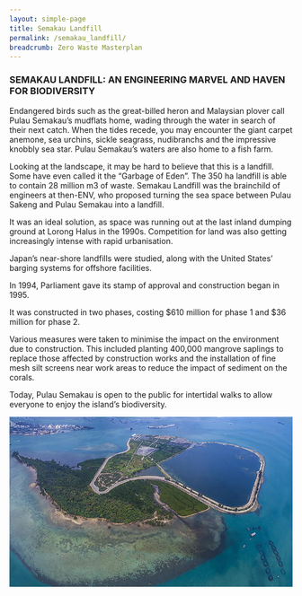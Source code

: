 ```yaml
---
layout: simple-page
title: Semakau Landfill
permalink: /semakau_landfill/
breadcrumb: Zero Waste Masterplan
---
```


### SEMAKAU LANDFILL: AN ENGINEERING MARVEL AND HAVEN FOR BIODIVERSITY

Endangered birds such as the great-billed
heron and Malaysian plover call Pulau
Semakau’s mudflats home, wading through
the water in search of their next catch.
When the tides recede, you may encounter
the giant carpet anemone, sea urchins, sickle
seagrass, nudibranchs and the impressive
knobbly sea star. Pulau Semakau’s waters are
also home to a fish farm.

Looking at the landscape, it may be hard to
believe that this is a landfill. Some have even
called it the “Garbage of Eden”. The 350 ha
landfill is able to contain 28 million m3 of
waste. Semakau Landfill was the brainchild of
engineers at then-ENV, who proposed turning
the sea space between Pulau Sakeng and
Pulau Semakau into a landfill.

It was an ideal solution, as space was running
out at the last inland dumping ground at
Lorong Halus in the 1990s. Competition for
land was also getting increasingly intense
with rapid urbanisation.

Japan’s near-shore landfills were studied,
along with the United States’ barging systems
for offshore facilities.

In 1994, Parliament gave its stamp of
approval and construction began in 1995.

It was constructed in two phases, costing
$610 million for phase 1 and $36 million for
phase 2.

Various measures were taken to minimise
the impact on the environment due to
construction. This included planting 400,000
mangrove saplings to replace those affected
by construction works and the installation
of fine mesh silt screens near work areas to
reduce the impact of sediment on the corals.

Today, Pulau Semakau is open to the public
for intertidal walks to allow everyone to enjoy
the island’s biodiversity.

![Semakau Landfill](/images/ch1_semakau_infographic.jpg)
